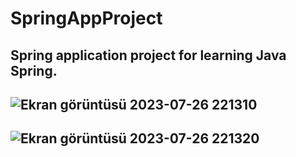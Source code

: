 # SpringAppProject
Spring application project for learning Java Spring.
---
![Ekran görüntüsü 2023-07-26 221310](https://github.com/FerhatAkalan/SpringAppProject/assets/102834897/01d79379-be26-4120-8806-7227790d486a)
---
![Ekran görüntüsü 2023-07-26 221320](https://github.com/FerhatAkalan/SpringAppProject/assets/102834897/c43ca78f-8900-4448-9c7d-7031e4341791)
---
